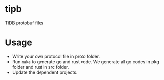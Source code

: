 # tipb
TiDB protobuf files

# Usage

+ Write your own protocol file in proto folder.
+ Run `make` to generate go and rust code. 
    We generate all go codes in pkg folder and rust in src folder.
+ Update the dependent projects.
